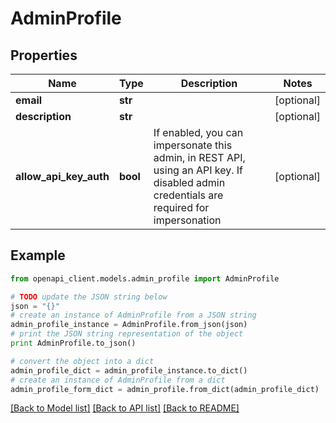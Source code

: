 # AdminProfile


## Properties
Name | Type | Description | Notes
------------ | ------------- | ------------- | -------------
**email** | **str** |  | [optional]
**description** | **str** |  | [optional]
**allow_api_key_auth** | **bool** | If enabled, you can impersonate this admin, in REST API, using an API key. If disabled admin credentials are required for impersonation | [optional]

## Example

```python
from openapi_client.models.admin_profile import AdminProfile

# TODO update the JSON string below
json = "{}"
# create an instance of AdminProfile from a JSON string
admin_profile_instance = AdminProfile.from_json(json)
# print the JSON string representation of the object
print AdminProfile.to_json()

# convert the object into a dict
admin_profile_dict = admin_profile_instance.to_dict()
# create an instance of AdminProfile from a dict
admin_profile_form_dict = admin_profile.from_dict(admin_profile_dict)
```
[[Back to Model list]](../README.md#documentation-for-models) [[Back to API list]](../README.md#documentation-for-api-endpoints) [[Back to README]](../README.md)
